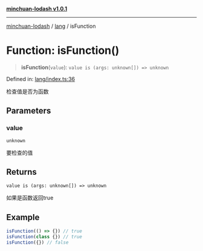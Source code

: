 [**minchuan-lodash v1.0.1**](../../README.md)

***

[minchuan-lodash](../../README.md) / [lang](../README.md) / isFunction

# Function: isFunction()

> **isFunction**(`value`): `value is (args: unknown[]) => unknown`

Defined in: [lang/index.ts:36](https://github.com/min-chuan/minchuan-lodash/blob/533b720297b85c3df23fa5b0d07b7dcb6c96c518/src/lang/index.ts#L36)

检查值是否为函数

## Parameters

### value

`unknown`

要检查的值

## Returns

`value is (args: unknown[]) => unknown`

如果是函数返回true

## Example

```ts
isFunction(() => {}) // true
isFunction(class {}) // true
isFunction({}) // false
```
